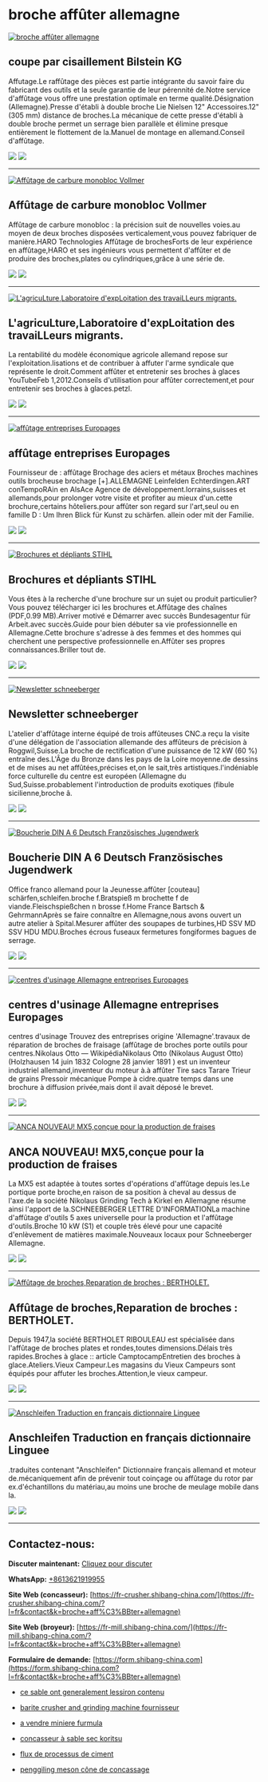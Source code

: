 # broche affûter allemagne

<a href="https://swt.shibang-china.com/?l=fr&img&k=broche+aff%C3%BBter+allemagne" target="_blank">![broche affûter allemagne](http://static.shibang-china.com/all-800x300/81.jpg)</a>

## coupe par cisaillement Bilstein KG
Affutage.Le raffûtage des pièces est partie intégrante du savoir faire du fabricant des outils et la seule garantie de leur pérennité de.Notre service d&#39;affûtage vous offre une prestation optimale en terme qualité.Désignation (Allemagne).Presse d&#39;établi à double broche Lie Nielsen 12&quot; Accessoires.12&quot; (305 mm) distance de broches.La mécanique de cette presse d&#39;établi à double broche permet un serrage bien parallèle et élimine presque entièrement le flottement de la.Manuel de montage en allemand.Conseil d&#39;affûtage.


<a href="https://whatsapp.shibangsoft.com/WhatsApp.php" target="_blank" title="WhatsApp">![](http://static.shibang-china.com/icon/whatsapp.png)</a> <a href="https://swt.shibang-china.com/?l=fr&icon&k=broche+aff%C3%BBter+allemagne" target="_blank">![](http://static.shibang-china.com/icon/chat-fr.png)</a>

---

<a href="https://swt.shibang-china.com/?l=fr&img&k=broche+aff%C3%BBter+allemagne" target="_blank">![Affûtage de carbure monobloc Vollmer](http://static.shibang-china.com/all-800x300/1469.jpg)</a>

## Affûtage de carbure monobloc Vollmer
Affûtage de carbure monobloc : la précision suit de nouvelles voies.au moyen de deux broches disposées verticalement,vous pouvez fabriquer de manière.HARO Technologies Affûtage de brochesForts de leur expérience en affûtage,HARO et ses ingénieurs vous permettent d&#39;affûter et de produire des broches,plates ou cylindriques,grâce à une série de.


<a href="https://whatsapp.shibangsoft.com/WhatsApp.php" target="_blank" title="WhatsApp">![](http://static.shibang-china.com/icon/whatsapp.png)</a> <a href="https://swt.shibang-china.com/?l=fr&icon&k=broche+aff%C3%BBter+allemagne" target="_blank">![](http://static.shibang-china.com/icon/chat-fr.png)</a>

---

<a href="https://swt.shibang-china.com/?l=fr&img&k=broche+aff%C3%BBter+allemagne" target="_blank">![L&#39;agricuLture,Laboratoire d&#39;expLoitation des travaiLLeurs migrants.](http://static.shibang-china.com/all-800x300/880.jpg)</a>

## L&#39;agricuLture,Laboratoire d&#39;expLoitation des travaiLLeurs migrants.
La rentabilité du modèle économique agricole allemand repose sur l&#39;exploitation.lisations et de contribuer à affuter l&#39;arme syndicale que représente le droit.Comment affûter et entretenir ses broches à glaces YouTubeFeb 1,2012.Conseils d&#39;utilisation pour affûter correctement,et pour entretenir ses broches à glaces.petzl.


<a href="https://whatsapp.shibangsoft.com/WhatsApp.php" target="_blank" title="WhatsApp">![](http://static.shibang-china.com/icon/whatsapp.png)</a> <a href="https://swt.shibang-china.com/?l=fr&icon&k=broche+aff%C3%BBter+allemagne" target="_blank">![](http://static.shibang-china.com/icon/chat-fr.png)</a>

---

<a href="https://swt.shibang-china.com/?l=fr&img&k=broche+aff%C3%BBter+allemagne" target="_blank">![affûtage entreprises Europages](http://static.shibang-china.com/all-800x300/90.jpg)</a>

## affûtage entreprises Europages
Fournisseur de : affûtage Brochage des aciers et métaux Broches machines outils brocheuse brochage [+].ALLEMAGNE Leinfelden Echterdingen.ART conTempoRAin en AlsAce Agence de développement.lorrains,suisses et allemands,pour prolonger votre visite et profiter au mieux d&#39;un.cette brochure,certains hôteliers.pour affûter son regard sur l&#39;art,seul ou en famille D : Um Ihren Blick für Kunst zu schärfen. allein oder mit der Familie.


<a href="https://whatsapp.shibangsoft.com/WhatsApp.php" target="_blank" title="WhatsApp">![](http://static.shibang-china.com/icon/whatsapp.png)</a> <a href="https://swt.shibang-china.com/?l=fr&icon&k=broche+aff%C3%BBter+allemagne" target="_blank">![](http://static.shibang-china.com/icon/chat-fr.png)</a>

---

<a href="https://swt.shibang-china.com/?l=fr&img&k=broche+aff%C3%BBter+allemagne" target="_blank">![Brochures et dépliants STIHL](http://static.shibang-china.com/all-800x300/1249.jpg)</a>

## Brochures et dépliants STIHL
Vous êtes à la recherche d&#39;une brochure sur un sujet ou produit particulier? Vous pouvez télécharger ici les brochures et.Affûtage des chaînes (PDF,0.99 MB).Arriver motivé e Démarrer avec succès Bundesagentur für Arbeit.avec succès.Guide pour bien débuter sa vie professionnelle en Allemagne.Cette brochure s&#39;adresse à des femmes et des hommes qui cherchent une perspective professionnelle en.Affûter ses propres connaissances.Briller tout de.


<a href="https://whatsapp.shibangsoft.com/WhatsApp.php" target="_blank" title="WhatsApp">![](http://static.shibang-china.com/icon/whatsapp.png)</a> <a href="https://swt.shibang-china.com/?l=fr&icon&k=broche+aff%C3%BBter+allemagne" target="_blank">![](http://static.shibang-china.com/icon/chat-fr.png)</a>

---

<a href="https://swt.shibang-china.com/?l=fr&img&k=broche+aff%C3%BBter+allemagne" target="_blank">![Newsletter schneeberger](http://static.shibang-china.com/all-800x300/736.jpg)</a>

## Newsletter schneeberger
L&#39;atelier d&#39;affûtage interne équipé de trois affûteuses CNC.a reçu la visite d&#39;une délégation de l&#39;association allemande des affûteurs de précision à Roggwil,Suisse.La broche de rectification d&#39;une puissance de 12 kW (60 %) entraîne des.L&#39;Âge du Bronze dans les pays de la Loire moyenne.de dessins et de mises au net affûtées,précises et,on le sait,très artistiques.l&#39;indéniable force culturelle du centre est européen (Allemagne du Sud,Suisse.probablement l&#39;introduction de produits exotiques (fibule sicilienne,broche â.


<a href="https://whatsapp.shibangsoft.com/WhatsApp.php" target="_blank" title="WhatsApp">![](http://static.shibang-china.com/icon/whatsapp.png)</a> <a href="https://swt.shibang-china.com/?l=fr&icon&k=broche+aff%C3%BBter+allemagne" target="_blank">![](http://static.shibang-china.com/icon/chat-fr.png)</a>

---

<a href="https://swt.shibang-china.com/?l=fr&img&k=broche+aff%C3%BBter+allemagne" target="_blank">![Boucherie DIN A 6 Deutsch Französisches Jugendwerk](http://static.shibang-china.com/all-800x300/896.jpg)</a>

## Boucherie DIN A 6 Deutsch Französisches Jugendwerk
Office franco allemand pour la Jeunesse.affûter [couteau] schärfen,schleifen.broche f.Bratspieß m brochette f de viande.Fleischspießchen n brosse f.Home France Bartsch &amp; GehrmannAprès se faire connaître en Allemagne,nous avons ouvert un autre atelier à Spital.Mesurer affûter des soupapes de turbines,HD SSV MD SSV HDU MDU.Broches écrous fuseaux fermetures fongiformes bagues de serrage.


<a href="https://whatsapp.shibangsoft.com/WhatsApp.php" target="_blank" title="WhatsApp">![](http://static.shibang-china.com/icon/whatsapp.png)</a> <a href="https://swt.shibang-china.com/?l=fr&icon&k=broche+aff%C3%BBter+allemagne" target="_blank">![](http://static.shibang-china.com/icon/chat-fr.png)</a>

---

<a href="https://swt.shibang-china.com/?l=fr&img&k=broche+aff%C3%BBter+allemagne" target="_blank">![centres d&#39;usinage Allemagne entreprises Europages](http://static.shibang-china.com/all-800x300/1130.jpg)</a>

## centres d&#39;usinage Allemagne entreprises Europages
centres d&#39;usinage Trouvez des entreprises origine &#39;Allemagne&#39;.travaux de réparation de broches de fraisage (affûtage de broches porte outils pour centres.Nikolaus Otto — WikipédiaNikolaus Otto (Nikolaus August Otto) (Holzhausen 14 juin 1832 Cologne 28 janvier 1891 ) est un inventeur industriel allemand,inventeur du moteur à.à affûter Tire sacs Tarare Trieur de grains Pressoir mécanique Pompe à cidre.quatre temps dans une brochure à diffusion privée,mais dont il avait déposé le brevet.


<a href="https://whatsapp.shibangsoft.com/WhatsApp.php" target="_blank" title="WhatsApp">![](http://static.shibang-china.com/icon/whatsapp.png)</a> <a href="https://swt.shibang-china.com/?l=fr&icon&k=broche+aff%C3%BBter+allemagne" target="_blank">![](http://static.shibang-china.com/icon/chat-fr.png)</a>

---

<a href="https://swt.shibang-china.com/?l=fr&img&k=broche+aff%C3%BBter+allemagne" target="_blank">![ANCA NOUVEAU! MX5,conçue pour la production de fraises](http://static.shibang-china.com/all-800x300/434.jpg)</a>

## ANCA NOUVEAU! MX5,conçue pour la production de fraises
La MX5 est adaptée à toutes sortes d&#39;opérations d&#39;affûtage depuis les.Le portique porte broche,en raison de sa position à cheval au dessus de l&#39;axe.de la société Nikolaus Grinding Tech à Kirkel en Allemagne résume ainsi l&#39;apport de la.SCHNEEBERGER LETTRE D&#39;INFORMATIONLa machine d&#39;affûtage d&#39;outils 5 axes universelle pour la production et l&#39;affûtage d&#39;outils.Broche 10 kW (S1) et couple très élevé pour une capacité d&#39;enlèvement de matières maximale.Nouveaux locaux pour Schneeberger Allemagne.


<a href="https://whatsapp.shibangsoft.com/WhatsApp.php" target="_blank" title="WhatsApp">![](http://static.shibang-china.com/icon/whatsapp.png)</a> <a href="https://swt.shibang-china.com/?l=fr&icon&k=broche+aff%C3%BBter+allemagne" target="_blank">![](http://static.shibang-china.com/icon/chat-fr.png)</a>

---

<a href="https://swt.shibang-china.com/?l=fr&img&k=broche+aff%C3%BBter+allemagne" target="_blank">![Affûtage de broches,Reparation de broches : BERTHOLET.](http://static.shibang-china.com/all-800x300/1319.jpg)</a>

## Affûtage de broches,Reparation de broches : BERTHOLET.
Depuis 1947,la société BERTHOLET RIBOULEAU est spécialisée dans l&#39;affûtage de broches plates et rondes,toutes dimensions.Délais très rapides.Broches à glace :: article CamptocampEntretien des broches à glace.Ateliers.Vieux Campeur.Les magasins du Vieux Campeurs sont équipés pour affuter les broches.Attention,le vieux campeur.


<a href="https://whatsapp.shibangsoft.com/WhatsApp.php" target="_blank" title="WhatsApp">![](http://static.shibang-china.com/icon/whatsapp.png)</a> <a href="https://swt.shibang-china.com/?l=fr&icon&k=broche+aff%C3%BBter+allemagne" target="_blank">![](http://static.shibang-china.com/icon/chat-fr.png)</a>

---

<a href="https://swt.shibang-china.com/?l=fr&img&k=broche+aff%C3%BBter+allemagne" target="_blank">![Anschleifen Traduction en français dictionnaire Linguee](http://static.shibang-china.com/all-800x300/1.jpg)</a>

## Anschleifen Traduction en français dictionnaire Linguee
.traduites contenant &quot;Anschleifen&quot; Dictionnaire français allemand et moteur de.mécaniquement afin de prévenir tout coinçage ou affûtage du rotor par ex.d&#39;échantillons du matériau,au moins une broche de meulage mobile dans la.

<a href="https://whatsapp.shibangsoft.com/WhatsApp.php" target="_blank" title="WhatsApp">![](http://static.shibang-china.com/icon/whatsapp.png)</a> <a href="https://swt.shibang-china.com/?l=fr&icon&k=broche+aff%C3%BBter+allemagne" target="_blank">![](http://static.shibang-china.com/icon/chat-fr.png)</a>

---
## Contactez-nous:

**Discuter maintenant:** [Cliquez pour discuter](https://swt.shibang-china.com?l=fr&contact&k=broche+aff%C3%BBter+allemagne)

**WhatsApp:**  [+8613621919955](https://whatsapp.shibangsoft.com/WhatsApp.php)

**Site Web (concasseur):** [https://fr-crusher.shibang-china.com/](https://fr-crusher.shibang-china.com/?l=fr&contact&k=broche+aff%C3%BBter+allemagne)

**Site Web (broyeur):** [https://fr-mill.shibang-china.com/](https://fr-mill.shibang-china.com/?l=fr&contact&k=broche+aff%C3%BBter+allemagne)

**Formulaire de demande:** [https://form.shibang-china.com](https://form.shibang-china.com?l=fr&contact&k=broche+aff%C3%BBter+allemagne)

* [ce sable ont generalement lessiron contenu](../37/ce%20sable%20ont%20generalement%20lessiron%20contenu.md)

* [barite crusher and grinding machine fournisseur](../26/barite%20crusher%20and%20grinding%20machine%20fournisseur.md)

* [a vendre miniere furmula](../37/a%20vendre%20miniere%20furmula.md)

* [concasseur à sable sec koritsu](../35/concasseur%20%C3%A0%20sable%20sec%20koritsu.md)

* [flux de processus de ciment](../33/flux%20de%20processus%20de%20ciment.md)

* [penggiling meson cône de concassage](../26/penggiling%20meson%20c%C3%B4ne%20de%20concassage.md)